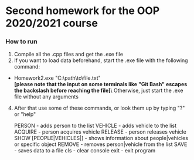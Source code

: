 # Second homework for the OOP 2020/2021 course

### How to run

1. Compile all the .cpp files and get the .exe file
2. If you want to load data beforehand, start the .exe file with the following command:
* Homework2.exe "C:\path\to\file.txt" <br>
**[please note that the input on some terminals like "Git Bash" escapes the backslash before reaching the file]**\\
Otherwise, just start the .exe file without any arguments
4. After that use some of these commands, or look them up by typing "?" or "help"

	PERSON <name> <id> - adds person to the list
	VEHICLE <registration> <description> - adds vehicle to the list
	ACQUIRE <owner-id> <vehicle-id> - person acquires vehicle
	RELEASE <owner-id> <vehicle-id> - person releases vehicle
	SHOW [PEOPLE|VEHICLES|<id>] - shows information about people|vehicles or specific object
	REMOVE <what> - removes person|vehicle from the list
	SAVE <path> - saves data to a file
	cls - clear console
	exit - exit program
  
